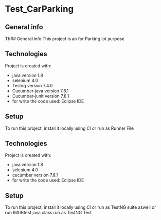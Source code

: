 # Test_CarParking
## General info
Th## General info
This project is an for Parking lot purpose
## Technologies
Project is created with:
* java version 1.8
* selenium 4.0
* Testng version 7.4.0
* Cucumber-java version 7.8.1
* Cucumber-junit version 7.8.1
* for write the code used: Eclipse IDE
## Setup
To run this project, install it locally using CI or run as Runner File
## Technologies
Project is created with:
* java version 1.8
* selenium 4.0
* cucumber version 7.8.1
* for write the code used: Eclipse IDE
## Setup
To run this project, install it locally using CI or run as TestNG suite aswell or run IMDBtest.java class run as TestNG Test

